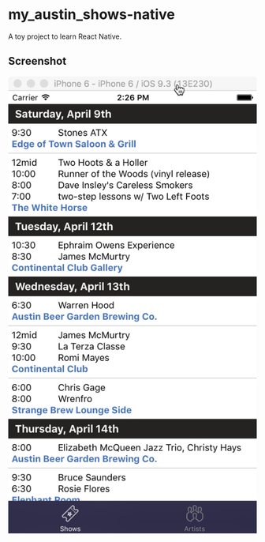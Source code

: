 # my_austin_shows-native
A toy project to learn React Native.

## Screenshot

![screenshot](https://github.com/timscott/my_austin_shows-native/blob/master/my_austin_shows_native.png)
